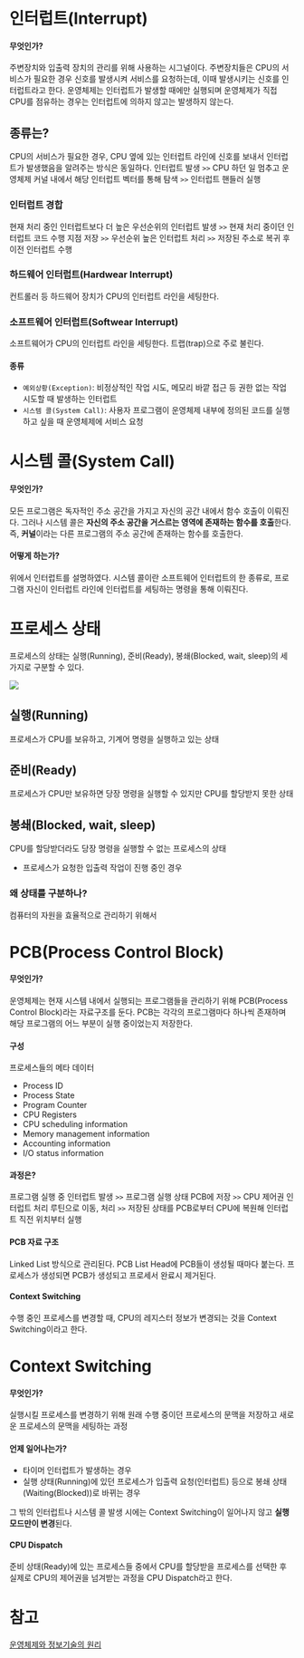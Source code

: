 # 인터럽트(Interrupt)
#### 무엇인가? 
주변장치와 입출력 장치의 관리를 위해 사용하는 시그널이다. 주변장치들은 CPU의 서비스가 필요한 경우 신호를 발생시켜 서비스를 요청하는데, 이때 발생시키는 신호를 인터럽트라고 한다. 운영체제는 인터럽트가 발생할 때에만 실행되며 운영체제가 직접 CPU를 점유하는 경우는 인터럽트에 의하지 않고는 발생하지 않는다. 

## 종류는?
CPU의 서비스가 필요한 경우, CPU 옆에 있는 인터럽트 라인에 신호를 보내서 인터럽트가 발생했음을 알려주는 방식은 동일하다.
인터럽트 발생 
`>>` CPU 하던 일 멈추고 운영체제 커널 내에서 해당 인터럽트 벡터를 통해 탐색 
`>>` 인터럽트 핸들러 실행 

### 인터럽트 경합
현재 처리 중인 인터럽트보다 더 높은 우선순위의 인터럽트 발생 
`>>` 현재 처리 중이던 인터럽트 코드 수행 지점 저장 
`>>` 우선순위 높은 인터럽트 처리 
`>>` 저장된 주소로 복귀 후 이전 인터럽트 수행

### 하드웨어 인터럽트(Hardwear Interrupt)
컨트롤러 등 하드웨어 장치가 CPU의 인터럽트 라인을 세팅한다.

### 소프트웨어 인터럽트(Softwear Interrupt)
소프트웨어가 CPU의 인터럽트 라인을 세팅한다. 트랩(trap)으로 주로 불린다. 
#### 종류
- `예외상황(Exception)`: 비정상적인 작업 시도, 메모리 바깥 접근 등 권한 없는 작업 시도할 때 발생하는 인터럽트
- `시스템 콜(System Call)`: 사용자 프로그램이 운영체제 내부에 정의된 코드를 실행하고 싶을 때 운영체제에 서비스 요청

# 시스템 콜(System Call)
#### 무엇인가?
모든 프로그램은 독자적인 주소 공간을 가지고 자신의 공간 내에서 함수 호출이 이뤄진다. 그러나 시스템 콜은 **자신의 주소 공간을 거스르는 영역에 존재하는 함수를 호출**한다. 즉, **커널**이라는 다른 프로그램의 주소 공간에 존재하는 함수를 호출한다. 

#### 어떻게 하는가?
위에서 인터럽트를 설명하였다. 시스템 콜이란 소프트웨어 인터럽트의 한 종류로, 프로그램 자신이 인터럽트 라인에 인터럽트를 세팅하는 명령을 통해 이뤄진다. 

# 프로세스 상태
프로세스의 상태는 실행(Running), 준비(Ready), 봉쇄(Blocked, wait, sleep)의 세 가지로 구분할 수 있다. 

![](https://velog.velcdn.com/images/sojukang/post/f6d6d63a-f4ae-4426-8cf6-78fa70b5a2a9/image.png)


## 실행(Running)
프로세스가 CPU를 보유하고, 기계어 명령을 실행하고 있는 상태

## 준비(Ready)
프로세스가 CPU만 보유하면 당장 명령을 실행할 수 있지만 CPU를 할당받지 못한 상태

## 봉쇄(Blocked, wait, sleep)
CPU를 할당받더라도 당장 명령을 실행할 수 없는 프로세스의 상태
  - 프로세스가 요청한 입출력 작업이 진행 중인 경우
### 왜 상태를 구분하나?
컴퓨터의 자원을 효율적으로 관리하기 위해서

# PCB(Process Control Block)
#### 무엇인가?
운영체제는 현재 시스템 내에서 실행되는 프로그램들을 관리하기 위해 PCB(Process Control Block)라는 자료구조를 둔다. PCB는 각각의 프로그램마다 하나씩 존재하며 해당 프로그램의 어느 부분이 실행 중이었는지 저장한다.

#### 구성
프로세스들의 메타 데이터
- Process ID
- Process State
- Program Counter
- CPU Registers
- CPU scheduling information
- Memory management information
- Accounting information
- I/O status information

#### 과정은?
프로그램 실행 중 인터럽트 발생 
`>>` 프로그램 실행 상태 PCB에 저장
`>>` CPU 제어권 인터럽트 처리 루틴으로 이동, 처리
`>>` 저장된 상태를 PCB로부터 CPU에 복원해 인터럽트 직전 위치부터 실행

#### PCB 자료 구조
Linked List 방식으로 관리된다.
PCB List Head에 PCB들이 생성될 때마다 붙는다. 프로세스가 생성되면 PCB가 생성되고 프로세서 완료시 제거된다.

#### Context Switching
수행 중인 프로세스를 변경할 때, CPU의 레지스터 정보가 변경되는 것을 Context Switching이라고 한다. 

# Context Switching
#### 무엇인가?
실행시킬 프로세스를 변경하기 위해 원래 수행 중이던 프로세스의 문맥을 저장하고 새로운 프로세스의 문맥을 세팅하는 과정

#### 언제 일어나는가?
- 타이머 인터럽트가 발생하는 경우
- 실행 상태(Running)에 있던 프로세스가 입출력 요청(인터럽트) 등으로 봉쇄 상태(Waiting(Blocked))로 바뀌는 경우

그 밖의 인터럽트나 시스템 콜 발생 시에는 Context Switching이 일어나지 않고 **실행 모드만이 변경**된다. 

#### CPU Dispatch
준비 상태(Ready)에 있는 프로세스들 중에서 CPU를 할당받을 프로세스를 선택한 후 실제로 CPU의 제어권을 넘겨받는 과정을 CPU Dispatch라고 한다. 


# 참고
[운영체제와 정보기술의 원리](http://www.kyobobook.co.kr/product/detailViewKor.laf?ejkGb=KOR&mallGb=KOR&barcode=9791158903589)